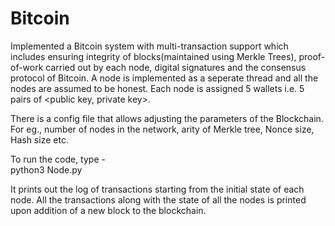 # Bitcoin

Implemented a Bitcoin system with multi-transaction support which includes ensuring integrity of blocks(maintained using Merkle Trees), proof-of-work carried out by each node, digital signatures and the consensus protocol of Bitcoin. A node is implemented as a seperate thread and all the nodes are assumed to be honest. Each node is assigned 5 wallets i.e. 5 pairs of <public key, private key>. <br />

There is a config file that allows adjusting the parameters of the Blockchain. For eg., number of nodes in the network, arity of Merkle tree, Nonce size, Hash size etc. <br />

To run the code, type - <br />
python3 Node.py


It prints out the log of transactions starting from the initial state of each node. All the transactions along with the state of all the nodes is printed upon addition of a new block to the blockchain. 
